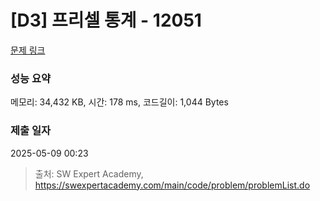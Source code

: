 # [D3] 프리셀 통계 - 12051 

[문제 링크](https://swexpertacademy.com/main/code/problem/problemDetail.do?contestProbId=AXmwMidaSLIDFARX) 

### 성능 요약

메모리: 34,432 KB, 시간: 178 ms, 코드길이: 1,044 Bytes

### 제출 일자

2025-05-09 00:23



> 출처: SW Expert Academy, https://swexpertacademy.com/main/code/problem/problemList.do